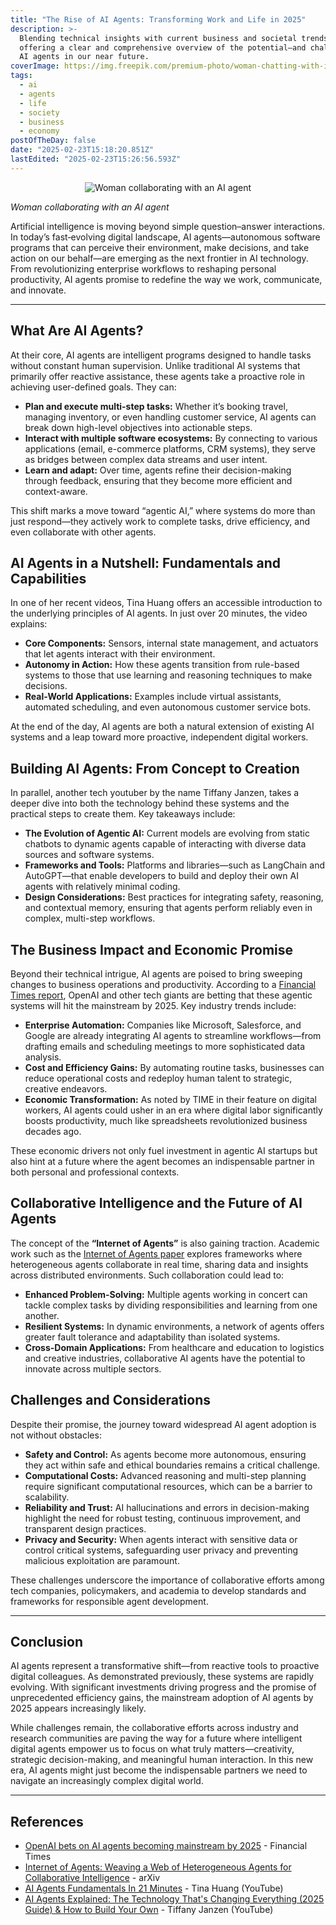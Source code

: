 ```yaml
---
title: "The Rise of AI Agents: Transforming Work and Life in 2025"
description: >-
  Blending technical insights with current business and societal trends,
  offering a clear and comprehensive overview of the potential—and challenges—of
  AI agents in our near future.
coverImage: https://img.freepik.com/premium-photo/woman-chatting-with-intelligent-artificial-intelligence_883103-946.jpg
tags:
  - ai
  - agents
  - life
  - society
  - business
  - economy
postOfTheDay: false
date: "2025-02-23T15:18:20.851Z"
lastEdited: "2025-02-23T15:26:56.593Z"
---
```


<p align="center"><img src="https://img.freepik.com/premium-photo/woman-chatting-with-intelligent-artificial-intelligence_883103-946.jpg" alt="Woman collaborating with an AI agent" class="rounded-md" /></p>

  <div class="flex justify-center mb-20">
    <span class="text-sm text-center text-white/70"><em>Woman collaborating with an AI agent</em></span>
  </div>

Artificial intelligence is moving beyond simple question–answer interactions. In today’s fast‐evolving digital landscape, AI agents—autonomous software programs that can perceive their environment, make decisions, and take action on our behalf—are emerging as the next frontier in AI technology. From revolutionizing enterprise workflows to reshaping personal productivity, AI agents promise to redefine the way we work, communicate, and innovate.

---

## What Are AI Agents?

At their core, AI agents are intelligent programs designed to handle tasks without constant human supervision. Unlike traditional AI systems that primarily offer reactive assistance, these agents take a proactive role in achieving user-defined goals. They can:

- **Plan and execute multi-step tasks:** Whether it’s booking travel, managing inventory, or even handling customer service, AI agents can break down high-level objectives into actionable steps.
- **Interact with multiple software ecosystems:** By connecting to various applications (email, e-commerce platforms, CRM systems), they serve as bridges between complex data streams and user intent.
- **Learn and adapt:** Over time, agents refine their decision-making through feedback, ensuring that they become more efficient and context-aware.

This shift marks a move toward “agentic AI,” where systems do more than just respond—they actively work to complete tasks, drive efficiency, and even collaborate with other agents.

## AI Agents in a Nutshell: Fundamentals and Capabilities

In one of her recent videos, Tina Huang offers an accessible introduction to the underlying principles of AI agents. In just over 20 minutes, the video explains:

- **Core Components:** Sensors, internal state management, and actuators that let agents interact with their environment.
- **Autonomy in Action:** How these agents transition from rule-based systems to those that use learning and reasoning techniques to make decisions.
- **Real-World Applications:** Examples include virtual assistants, automated scheduling, and even autonomous customer service bots.

At the end of the day, AI agents are both a natural extension of existing AI systems and a leap toward more proactive, independent digital workers.

## Building AI Agents: From Concept to Creation

In parallel, another tech youtuber by the name Tiffany Janzen, takes a deeper dive into both the technology behind these systems and the practical steps to create them. Key takeaways include:

- **The Evolution of Agentic AI:** Current models are evolving from static chatbots to dynamic agents capable of interacting with diverse data sources and software systems.
- **Frameworks and Tools:** Platforms and libraries—such as LangChain and AutoGPT—that enable developers to build and deploy their own AI agents with relatively minimal coding.
- **Design Considerations:** Best practices for integrating safety, reasoning, and contextual memory, ensuring that agents perform reliably even in complex, multi-step workflows.

## The Business Impact and Economic Promise

Beyond their technical intrigue, AI agents are poised to bring sweeping changes to business operations and productivity. According to a <a href="https://www.ft.com/content/30677465-33bb-4f74-a8e6-239980091f7a" target="_blank">Financial Times report</a>, OpenAI and other tech giants are betting that these agentic systems will hit the mainstream by 2025. Key industry trends include:

- **Enterprise Automation:** Companies like Microsoft, Salesforce, and Google are already integrating AI agents to streamline workflows—from drafting emails and scheduling meetings to more sophisticated data analysis.
- **Cost and Efficiency Gains:** By automating routine tasks, businesses can reduce operational costs and redeploy human talent to strategic, creative endeavors.
- **Economic Transformation:** As noted by TIME in their feature on digital workers, AI agents could usher in an era where digital labor significantly boosts productivity, much like spreadsheets revolutionized business decades ago.

These economic drivers not only fuel investment in agentic AI startups but also hint at a future where the agent becomes an indispensable partner in both personal and professional contexts.

## Collaborative Intelligence and the Future of AI Agents

The concept of the **“Internet of Agents”** is also gaining traction. Academic work such as the <a href="https://arxiv.org/abs/2407.07061" target="_blank">Internet of Agents paper</a> explores frameworks where heterogeneous agents collaborate in real time, sharing data and insights across distributed environments. Such collaboration could lead to:

- **Enhanced Problem-Solving:** Multiple agents working in concert can tackle complex tasks by dividing responsibilities and learning from one another.
- **Resilient Systems:** In dynamic environments, a network of agents offers greater fault tolerance and adaptability than isolated systems.
- **Cross-Domain Applications:** From healthcare and education to logistics and creative industries, collaborative AI agents have the potential to innovate across multiple sectors.

## Challenges and Considerations

Despite their promise, the journey toward widespread AI agent adoption is not without obstacles:

- **Safety and Control:** As agents become more autonomous, ensuring they act within safe and ethical boundaries remains a critical challenge.
- **Computational Costs:** Advanced reasoning and multi-step planning require significant computational resources, which can be a barrier to scalability.
- **Reliability and Trust:** AI hallucinations and errors in decision-making highlight the need for robust testing, continuous improvement, and transparent design practices.
- **Privacy and Security:** When agents interact with sensitive data or control critical systems, safeguarding user privacy and preventing malicious exploitation are paramount.

These challenges underscore the importance of collaborative efforts among tech companies, policymakers, and academia to develop standards and frameworks for responsible agent development.

---

## Conclusion

AI agents represent a transformative shift—from reactive tools to proactive digital colleagues. As demonstrated previously, these systems are rapidly evolving. With significant investments driving progress and the promise of unprecedented efficiency gains, the mainstream adoption of AI agents by 2025 appears increasingly likely.

While challenges remain, the collaborative efforts across industry and research communities are paving the way for a future where intelligent digital agents empower us to focus on what truly matters—creativity, strategic decision-making, and meaningful human interaction. In this new era, AI agents might just become the indispensable partners we need to navigate an increasingly complex digital world.

---

## References

- <a href="https://www.ft.com/content/30677465-33bb-4f74-a8e6-239980091f7a" target="_blank">OpenAI bets on AI agents becoming mainstream by 2025</a> - Financial Times
- <a href="https://arxiv.org/abs/2407.07061" target="_blank">Internet of Agents: Weaving a Web of Heterogeneous Agents for Collaborative Intelligence</a> - arXiv
- <a href="https://www.youtube.com/watch?v=qU3fmidNbJE" target="_blank">AI Agents Fundamentals In 21 Minutes</a> - Tina Huang (YouTube)
- <a href="https://www.youtube.com/watch?v=BiN-NTTQ7tc" target="_blank">AI Agents Explained: The Technology That's Changing Everything (2025 Guide) & How to Build Your Own</a> - Tiffany Janzen (YouTube)
